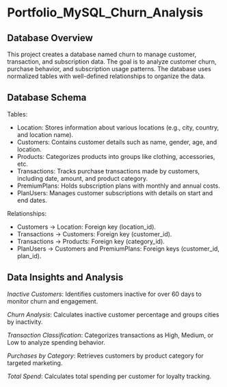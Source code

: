 # Portfolio_MySQL_Churn_Analysis
## Database Overview
This project creates a database named churn to manage customer, transaction, and subscription data. The goal is to analyze customer churn, purchase behavior, and subscription usage patterns. The database uses normalized tables with well-defined relationships to organize the data.

##  Database Schema

Tables:
- Location: Stores information about various locations (e.g., city, country, and location name).
- Customers: Contains customer details such as name, gender, age, and location.
- Products: Categorizes products into groups like clothing, accessories, etc.
-  Transactions: Tracks purchase transactions made by customers, including date, amount, and product category.
-  PremiumPlans: Holds subscription plans with monthly and annual costs.
-  PlanUsers: Manages customer subscriptions with details on start and end dates.

Relationships:
- Customers → Location: Foreign key (location_id).
- Transactions → Customers: Foreign key (customer_id).
- Transactions → Products: Foreign key (category_id).
- PlanUsers → Customers and PremiumPlans: Foreign keys (customer_id, plan_id).

## Data Insights and Analysis
*Inactive Customers*: Identifies customers inactive for over 60 days to monitor churn and engagement.

*Churn Analysis*: Calculates inactive customer percentage and groups cities by inactivity.

*Transaction Classification*: Categorizes transactions as High, Medium, or Low to analyze spending behavior.

*Purchases by Category*: Retrieves customers by product category for targeted marketing.

*Total Spend*: Calculates total spending per customer for loyalty tracking.
